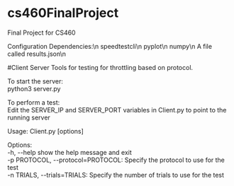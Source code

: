 # cs460FinalProject
Final Project for CS460

Configuration Dependencies:\n
	speedtestcli\n
	pyplot\n
	numpy\n
	A file called results.json\n

#Client Server
Tools for testing for throttling based on protocol.<br>

To start the server: <br>
python3 server.py

To perform a test:<br>
Edit the SERVER_IP and SERVER_PORT variables in Client.py to point to the running server

Usage: Client.py [options]<br>

Options:<br>
	-h, --help	 			show the help message and exit<br>
	-p PROTOCOL, --protocol=PROTOCOL: 	Specify the protocol to use for the test<br>
	-n TRIALS, --trials=TRIALS: 		Specify the number of trials to use for the test
